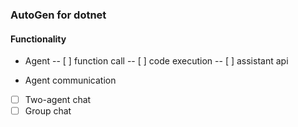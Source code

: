 ### AutoGen for dotnet

#### Functionality
- Agent
-- [ ] function call
-- [ ] code execution
-- [ ] assistant api

- Agent communication
- [ ] Two-agent chat
- [ ] Group chat